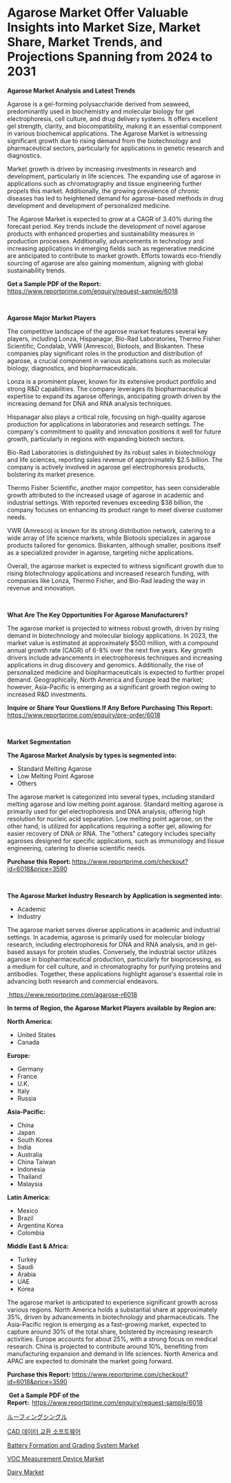 <p><h1>Agarose Market Offer Valuable Insights into Market Size, Market Share, Market Trends, and Projections Spanning from 2024 to 2031</h1></p><p><strong>Agarose Market Analysis and Latest Trends</strong></p>
<p><p>Agarose is a gel-forming polysaccharide derived from seaweed, predominantly used in biochemistry and molecular biology for gel electrophoresis, cell culture, and drug delivery systems. It offers excellent gel strength, clarity, and biocompatibility, making it an essential component in various biochemical applications. The Agarose Market is witnessing significant growth due to rising demand from the biotechnology and pharmaceutical sectors, particularly for applications in genetic research and diagnostics.</p><p>Market growth is driven by increasing investments in research and development, particularly in life sciences. The expanding use of agarose in applications such as chromatography and tissue engineering further propels this market. Additionally, the growing prevalence of chronic diseases has led to heightened demand for agarose-based methods in drug development and development of personalized medicine.</p><p>The Agarose Market is expected to grow at a CAGR of 3.40% during the forecast period. Key trends include the development of novel agarose products with enhanced properties and sustainability measures in production processes. Additionally, advancements in technology and increasing applications in emerging fields such as regenerative medicine are anticipated to contribute to market growth. Efforts towards eco-friendly sourcing of agarose are also gaining momentum, aligning with global sustainability trends.</p></p>
<p><strong>Get a Sample PDF of the Report:&nbsp;</strong> <a href="https://www.reportprime.com/enquiry/request-sample/6018">https://www.reportprime.com/enquiry/request-sample/6018</a></p>
<p>&nbsp;</p>
<p><strong>Agarose Major Market Players</strong></p>
<p><p>The competitive landscape of the agarose market features several key players, including Lonza, Hispanagar, Bio-Rad Laboratories, Thermo Fisher Scientific, Condalab, VWR (Amresco), Biotools, and Biskanten. These companies play significant roles in the production and distribution of agarose, a crucial component in various applications such as molecular biology, diagnostics, and biopharmaceuticals.</p><p>Lonza is a prominent player, known for its extensive product portfolio and strong R&D capabilities. The company leverages its biopharmaceutical expertise to expand its agarose offerings, anticipating growth driven by the increasing demand for DNA and RNA analysis techniques.</p><p>Hispanagar also plays a critical role, focusing on high-quality agarose production for applications in laboratories and research settings. The company's commitment to quality and innovation positions it well for future growth, particularly in regions with expanding biotech sectors.</p><p>Bio-Rad Laboratories is distinguished by its robust sales in biotechnology and life sciences, reporting sales revenue of approximately $2.5 billion. The company is actively involved in agarose gel electrophoresis products, bolstering its market presence.</p><p>Thermo Fisher Scientific, another major competitor, has seen considerable growth attributed to the increased usage of agarose in academic and industrial settings. With reported revenues exceeding $38 billion, the company focuses on enhancing its product range to meet diverse customer needs.</p><p>VWR (Amresco) is known for its strong distribution network, catering to a wide array of life science markets, while Biotools specializes in agarose products tailored for genomics. Biskanten, although smaller, positions itself as a specialized provider in agarose, targeting niche applications.</p><p>Overall, the agarose market is expected to witness significant growth due to rising biotechnology applications and increased research funding, with companies like Lonza, Thermo Fisher, and Bio-Rad leading the way in revenue and innovation.</p></p>
<p>&nbsp;</p>
<p><strong>What Are The Key Opportunities For Agarose Manufacturers?</strong></p>
<p><p>The agarose market is projected to witness robust growth, driven by rising demand in biotechnology and molecular biology applications. In 2023, the market value is estimated at approximately $500 million, with a compound annual growth rate (CAGR) of 6-8% over the next five years. Key growth drivers include advancements in electrophoresis techniques and increasing applications in drug discovery and genomics. Additionally, the rise of personalized medicine and biopharmaceuticals is expected to further propel demand. Geographically, North America and Europe lead the market; however, Asia-Pacific is emerging as a significant growth region owing to increased R&D investments.</p></p>
<p><strong>Inquire or Share Your Questions If Any Before Purchasing This Report:</strong> <a href="https://www.reportprime.com/enquiry/pre-order/6018">https://www.reportprime.com/enquiry/pre-order/6018</a></p>
<p>&nbsp;</p>
<p><strong>Market Segmentation</strong></p>
<p><strong>The Agarose Market Analysis by types is segmented into:</strong></p>
<p><ul><li>Standard Melting Agarose</li><li>Low Melting Point Agarose</li><li>Others</li></ul></p>
<p><p>The agarose market is categorized into several types, including standard melting agarose and low melting point agarose. Standard melting agarose is primarily used for gel electrophoresis and DNA analysis, offering high resolution for nucleic acid separation. Low melting point agarose, on the other hand, is utilized for applications requiring a softer gel, allowing for easier recovery of DNA or RNA. The "others" category includes specialty agaroses designed for specific applications, such as immunology and tissue engineering, catering to diverse scientific needs.</p></p>
<p><strong>Purchase this Report:&nbsp;</strong><a href="https://www.reportprime.com/checkout?id=6018&price=3590">https://www.reportprime.com/checkout?id=6018&price=3590</a></p>
<p>&nbsp;</p>
<p><strong>The Agarose Market Industry Research by Application is segmented into:</strong></p>
<p><ul><li>Academic</li><li>Industry</li></ul></p>
<p><p>The agarose market serves diverse applications in academic and industrial settings. In academia, agarose is primarily used for molecular biology research, including electrophoresis for DNA and RNA analysis, and in gel-based assays for protein studies. Conversely, the industrial sector utilizes agarose in biopharmaceutical production, particularly for bioprocessing, as a medium for cell culture, and in chromatography for purifying proteins and antibodies. Together, these applications highlight agarose's essential role in advancing both research and commercial endeavors.</p></p>
<p><a href="https://www.reportprime.com/agarose-r6018">&nbsp;https://www.reportprime.com/agarose-r6018</a></p>
<p><strong>In terms of Region, the Agarose Market Players available by Region are:</strong></p>
<p>
    <p> <strong> North America: </strong>
        <ul>
            <li>United States</li>
            <li>Canada</li>
        </ul>
        </p> 
    <p> <strong> Europe: </strong>
        <ul>
            <li>Germany</li>
            <li>France</li>
            <li>U.K.</li>
            <li>Italy</li>
            <li>Russia</li>
        </ul>
        </p> 
    <p> <strong> Asia-Pacific: </strong>
        <ul>
            <li>China</li>
            <li>Japan</li>
            <li>South Korea</li>
            <li>India</li>
            <li>Australia</li>
            <li>China Taiwan</li>
            <li>Indonesia</li>
            <li>Thailand</li>
            <li>Malaysia</li>
        </ul>
        </p> 
    <p> <strong> Latin America: </strong>
        <ul>
            <li>Mexico</li>
            <li>Brazil</li>
            <li>Argentina Korea</li>
            <li>Colombia</li>
        </ul>
        </p> 
    <p> <strong> Middle East & Africa: </strong>
        <ul>
            <li>Turkey</li>
            <li>Saudi</li>
            <li>Arabia</li>
            <li>UAE</li>
            <li>Korea</li>
        </ul>
    </p>
    </p>
<p><p>The agarose market is anticipated to experience significant growth across various regions. North America holds a substantial share at approximately 35%, driven by advancements in biotechnology and pharmaceuticals. The Asia-Pacific region is emerging as a fast-growing market, expected to capture around 30% of the total share, bolstered by increasing research activities. Europe accounts for about 25%, with a strong focus on medical research. China is projected to contribute around 10%, benefiting from manufacturing expansion and demand in life sciences. North America and APAC are expected to dominate the market going forward.</p></p>
<p><strong>Purchase this Report: </strong><a href="https://www.reportprime.com/checkout?id=6018&price=3590">https://www.reportprime.com/checkout?id=6018&price=3590</a></p>
<p>&nbsp;<strong>Get a Sample PDF of the Report:&nbsp;&nbsp;</strong><a href="https://www.reportprime.com/enquiry/request-sample/6018">https://www.reportprime.com/enquiry/request-sample/6018</a></p>
<p><strong></strong></p>
<p><p><a href="https://medium.com/@terisa30p/2024%E5%B9%B4%E3%81%8B%E3%82%892031%E5%B9%B4%E3%81%BE%E3%81%A7%E3%81%AE%E3%82%B0%E3%83%AD%E3%83%BC%E3%83%90%E3%83%AB%E5%B1%8B%E6%A0%B9%E7%94%A8%E3%82%B7%E3%83%B3%E3%82%B0%E3%83%AB%E5%B8%82%E5%A0%B4%E3%81%AE%E3%83%88%E3%83%AC%E3%83%B3%E3%83%89%E3%81%8B%E3%82%89%E6%88%A6%E7%95%A5%E3%81%B8%E3%81%AE%E3%83%8A%E3%83%93%E3%82%B2%E3%83%BC%E3%82%B7%E3%83%A7%E3%83%B3-10f37005cf95">ルーフィングシングル</a></p><p><a href="https://medium.com/@chungcameron76/%EA%B8%80%EB%A1%9C%EB%B2%8C-cad-%EB%8D%B0%EC%9D%B4%ED%84%B0-%EA%B5%90%ED%99%98-%EC%86%8C%ED%94%84%ED%8A%B8%EC%9B%A8%EC%96%B4-%EC%82%B0%EC%97%85-%EB%B6%84%EC%84%9D-%EB%B3%B4%EA%B3%A0%EC%84%9C-cad-%EB%8D%B0%EC%9D%B4%ED%84%B0-%EA%B5%90%ED%99%98-%EC%86%8C%ED%94%84%ED%8A%B8%EC%9B%A8%EC%96%B4-%EC%8B%9C%EC%9E%A5-%EA%B7%9C%EB%AA%A8-%EC%A0%90%EC%9C%A0%EC%9C%A8-%EB%B0%8F-%ED%8A%B8%EB%A0%8C%EB%93%9C-%EC%9C%A0%ED%98%95-%EC%98%A8%ED%94%84%EB%A0%88%EB%AF%B8%EC%8A%A4-%ED%81%B4%EB%9D%BC%EC%9A%B0%EB%93%9C-%EA%B8%B0%EB%B0%98-%EC%9D%91%EC%9A%A9-%ED%94%84%EB%A1%9C%EA%B7%B8%EB%9E%A8-%EA%B0%9C%EC%9D%B8-0a609bc4b339">CAD 데이터 교환 소프트웨어</a></p><p><a href="https://issuu.com/reportprime-2/docs/battery-formation-and-grading-syste_30260723bc4041">Battery Formation and Grading System Market</a></p><p><a href="https://medium.com/@eujr673/voc-measurement-device-industry-sector-market-dynamics-and-future-scenarios-2024-2031-428a08aac8ad">VOC Measurement Device Market</a></p><p><a href="https://github.com/FassouRP/Market-Research-Report-List-6/blob/main/dairy-market.md">Dairy Market</a></p></p>